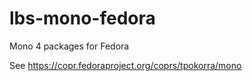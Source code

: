# lbs-mono-fedora
Mono 4 packages for Fedora

See https://copr.fedoraproject.org/coprs/tpokorra/mono

